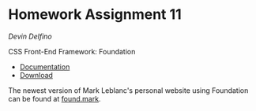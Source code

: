 Homework Assignment 11
======================
*Devin Delfino*

CSS Front-End Framework: Foundation
* [Documentation](foundation.zurb.com/docs)
* [Download](foundation.zurb.com)

The newest version of Mark Leblanc's personal website using Foundation can be found at [found.mark](found.mark).
